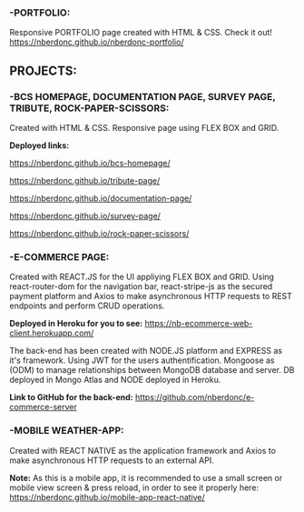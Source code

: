 ### -PORTFOLIO:

Responsive PORTFOLIO page created with HTML & CSS. Check it out! https://nberdonc.github.io/nberdonc-portfolio/

## PROJECTS:

### -BCS HOMEPAGE, DOCUMENTATION PAGE, SURVEY PAGE, TRIBUTE, ROCK-PAPER-SCISSORS: 

Created with HTML & CSS. Responsive page using FLEX  BOX and GRID.

**Deployed links:**

https://nberdonc.github.io/bcs-homepage/

https://nberdonc.github.io/tribute-page/

https://nberdonc.github.io/documentation-page/

https://nberdonc.github.io/survey-page/

https://nberdonc.github.io/rock-paper-scissors/

### -E-COMMERCE PAGE: 

Created with REACT.JS for the UI appliying FLEX BOX and GRID.
Using react-router-dom for the navigation bar, react-stripe-js as the secured payment platform and Axios to make asynchronous HTTP requests to REST endpoints and perform CRUD operations.

**Deployed in Heroku for you to see:** https://nb-ecommerce-web-client.herokuapp.com/ 

The back-end has been created with NODE.JS platform and EXPRESS as it's framework.
Using JWT for the users authentification.
Mongoose as (ODM) to manage relationships between MongoDB database and server.
DB deployed in Mongo Atlas and NODE deployed in Heroku.

**Link to GitHub for the back-end:** https://github.com/nberdonc/e-commerce-server

### -MOBILE WEATHER-APP: 
Created with REACT NATIVE as the application framework and Axios to make asynchronous HTTP requests to an external API.

**Note:** As this is a mobile app, it is recommended to use a small screen or mobile
view screen & press reload, in order to see it properly here: https://nberdonc.github.io/mobile-app-react-native/


